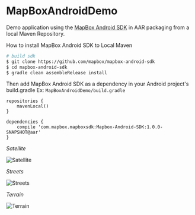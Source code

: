 MapBoxAndroidDemo
=================

Demo application using the [MapBox Android SDK](https://github.com/mapbox/mapbox-android-sdk) in
AAR packaging from a local Maven Repository.

How to install MapBox Android SDK to Local Maven

```sh
# build sdk
$ git clone https://github.com/mapbox/mapbox-android-sdk
$ cd mapbox-android-sdk
$ gradle clean assembleRelease install
```

Then add MapBox Android SDK as a dependency in your Android project's build.gradle Ex: `MapBoxAndroidDemo/build.gradle`

```
repositories {
    mavenLocal()
}

dependencies {
	compile 'com.mapbox.mapboxsdk:Mapbox-Android-SDK:1.0.0-SNAPSHOT@aar'
}
```

*Satellite*

![Satellite](https://raw2.github.com/bleege/MapBoxAndroidDemo/master/20140209-satellite.png)

*Streets*

![Streets](https://raw2.github.com/bleege/MapBoxAndroidDemo/master/20140209-streets.png)

*Terrain*

![Terrain](https://raw2.github.com/bleege/MapBoxAndroidDemo/master/20140209-terrain.png)
